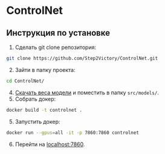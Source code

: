 # ControlNet

## Инструкция по установке

1) Сделать git clone репозитория: 
```bash 
git clone https://github.com/Step2Victory/ControlNet.git
```
2) Зайти в папку проекта:
```bash
cd ControlNet/
```
4) [Скачать веса модели](https://huggingface.co/lllyasviel/ControlNet/blob/main/models/control_sd15_canny.pth)  и поместить в папку `src/models/`.
5) Собрать докер:
```bash 
docker build -t controlnet .
```
5) Запустить докер: 
```bash 
docker run --gpus=all -it -p 7860:7860 controlnet
```
6) Перейти на [localhost:7860](http://localhost:7860/).
